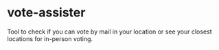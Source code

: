 # vote-assister
Tool to check if you can vote by mail in your location or see your closest locations for in-person voting.

